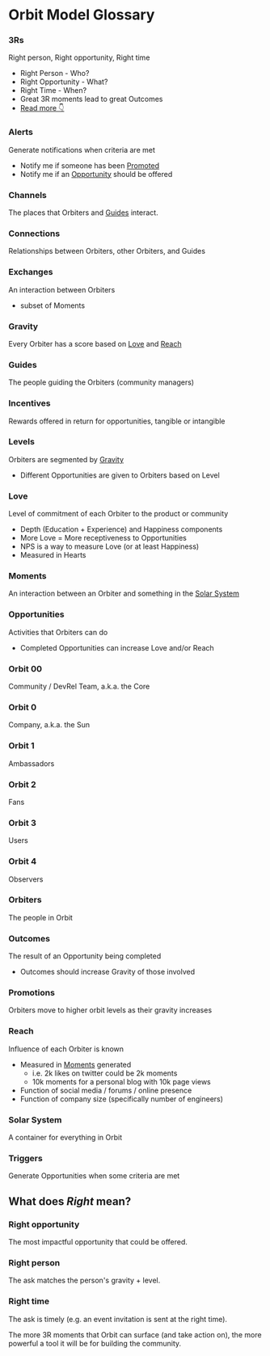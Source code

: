 # Orbit Model Glossary
 
###  3Rs
Right person, Right opportunity, Right time
* Right Person - Who?
* Right Opportunity - What?
* Right Time - When?
* Great 3R moments lead to great Outcomes
* [Read more 👇](#what-does-right-mean)
 
###  Alerts
Generate notifications when criteria are met
* Notify me if someone has been [Promoted](#promotions)
* Notify me if an [Opportunity](#opportunities) should be offered
  
### Channels 
The places that Orbiters and [Guides](#guides) interact. 
 
###  Connections
Relationships between Orbiters, other Orbiters, and Guides

### Exchanges
An interaction between Orbiters
  * subset of Moments  

### Gravity
Every Orbiter has a score based on [Love](#love) and [Reach](#reach)

### Guides 
The people guiding the Orbiters (community managers)

### Incentives
Rewards offered in return for opportunities, tangible or intangible

### Levels
Orbiters are segmented by [Gravity](#gravity)
  * Different Opportunities are given to Orbiters based on Level

### Love 
Level of commitment of each Orbiter to the product or community
  * Depth (Education + Experience) and Happiness components
  * More Love = More receptiveness to Opportunities
  * NPS is a way to measure Love (or at least Happiness)
  * Measured in Hearts

### Moments
An interaction between an Orbiter and something in the [Solar System](#solar-system)

### Opportunities
Activities that Orbiters can do
  * Completed Opportunities can increase Love and/or Reach
  
### Orbit 00
Community / DevRel Team, a.k.a. the Core

### Orbit 0
Company, a.k.a. the Sun

### Orbit 1
Ambassadors

### Orbit 2
Fans

### Orbit 3
Users

### Orbit 4
Observers

### Orbiters
The people in Orbit

### Outcomes
The result of an Opportunity being completed
  * Outcomes should increase Gravity of those involved

### Promotions
Orbiters move to higher orbit levels as their gravity increases
### Reach
Influence of each Orbiter is known
  * Measured in [Moments](#moments) generated
      * i.e. 2k likes on twitter could be 2k moments
      * 10k moments for a personal blog with 10k page views
  * Function of social media / forums / online presence
  * Function of company size (specifically number of engineers)

### Solar System
A container for everything in Orbit

### Triggers
Generate Opportunities when some criteria are met

## What does *Right* mean?
### Right opportunity
The most impactful opportunity that could be offered. 

### Right person
The ask matches the person's gravity + level. 

### Right time
The ask is timely (e.g. an event invitation is sent at the right time). 

The more 3R moments that Orbit can surface (and take action on), the more powerful a tool it will be for building the community.
